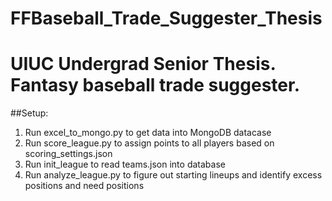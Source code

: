 FFBaseball_Trade_Suggester_Thesis
=================================

# UIUC Undergrad Senior Thesis. Fantasy baseball trade suggester.

##Setup:
1. Run excel_to_mongo.py to get data into MongoDB datacase
2. Run score_league.py to assign points to all players based on scoring_settings.json
3. Run init_league to read teams.json into database
4. Run analyze_league.py to figure out starting lineups and identify excess positions and need positions